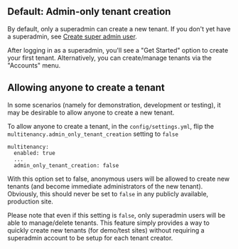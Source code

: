 
## Default: Admin-only tenant creation

By default, only a superadmin can create a new tenant. If you don't yet have a superadmin, see [Create super admin user](Create-super-admin-user.md).

After logging in as a superadmin, you'll see a "Get Started" option to create your first tenant. Alternatively, you can create/manage tenants via the "Accounts" menu.

## Allowing anyone to create a tenant

In some scenarios (namely for demonstration, development or testing), it may be desirable to allow anyone to create a new tenant.

To allow anyone to create a tenant, in the `config/settings.yml`, flip the `multitenancy.admin_only_tenant_creation` setting to `false`
  ```
  multitenancy:
    enabled: true
    ...
    admin_only_tenant_creation: false
  ```

With this option set to false, anonymous users will be allowed to create new tenants (and become immediate administrators of the new tenant). Obviously, this should never be set to `false` in any publicly available, production site.

Please note that even if this setting is `false`, only superadmin users will be able to manage/delete tenants. This feature simply provides a way to quickly create new tenants (for demo/test sites) without requiring a superadmin account to be setup for each tenant creator.
